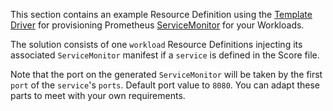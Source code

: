 This section contains an example Resource Definition using the [Template Driver](https://developer.humanitec.com/integration-and-extensions/drivers/generic-drivers/template/) for provisioning Prometheus [ServiceMonitor](https://prometheus-operator.dev/docs/developer/getting-started/#using-servicemonitors) for your Workloads.

The solution consists of one `workload` Resource Definitions injecting its associated `ServiceMonitor` manifest if a `service` is defined in the Score file.

Note that the port on the generated `ServiceMonitor` will be taken by the first `port` of the `service`'s `ports`. Default port value to `8080`. You can adapt these parts to meet with your own requirements.